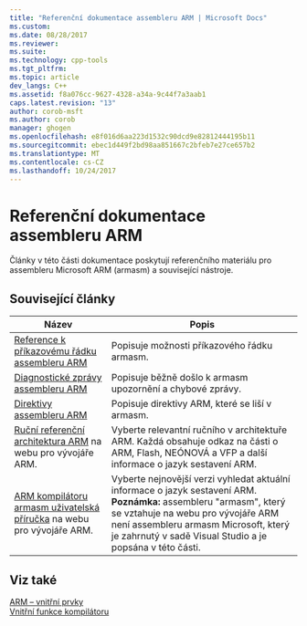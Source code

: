 ```yaml
---
title: "Referenční dokumentace assembleru ARM | Microsoft Docs"
ms.custom: 
ms.date: 08/28/2017
ms.reviewer: 
ms.suite: 
ms.technology: cpp-tools
ms.tgt_pltfrm: 
ms.topic: article
dev_langs: C++
ms.assetid: f8a076cc-9627-4328-a34a-9c44f7a3aab1
caps.latest.revision: "13"
author: corob-msft
ms.author: corob
manager: ghogen
ms.openlocfilehash: e8f016d6aa223d1532c90dcd9e82812444195b11
ms.sourcegitcommit: ebec1d449f2bd98aa851667c2bfeb7e27ce657b2
ms.translationtype: MT
ms.contentlocale: cs-CZ
ms.lasthandoff: 10/24/2017
---
```

# <a name="arm-assembler-reference"></a>Referenční dokumentace assembleru ARM

Články v této části dokumentace poskytují referenčního materiálu pro assembleru Microsoft ARM (armasm) a související nástroje.  
  
## <a name="related-articles"></a>Související články  
  
|Název|Popis|  
|-----------|-----------------|  
|[Reference k příkazovému řádku assembleru ARM](../../assembler/arm/arm-assembler-command-line-reference.md)|Popisuje možnosti příkazového řádku armasm.|  
|[Diagnostické zprávy assembleru ARM](../../assembler/arm/arm-assembler-diagnostic-messages.md)|Popisuje běžně došlo k armasm upozornění a chybové zprávy.|  
|[Direktivy assembleru ARM](../../assembler/arm/arm-assembler-directives.md)|Popisuje direktivy ARM, které se liší v armasm.|  
|[Ruční referenční architektura ARM](https://developer.arm.com/search#q=ARM%20Architecture%20Reference%20Manual) na webu pro vývojáře ARM.|Vyberte relevantní ručního v architektuře ARM. Každá obsahuje odkaz na části o ARM, Flash, NEÓNOVÁ a VFP a další informace o jazyk sestavení ARM.|  
|[ARM kompilátoru armasm uživatelská příručka](https://developer.arm.com/search#q=ARM%20Compiler%20armasm%20User%20Guide) na webu pro vývojáře ARM.|Vyberte nejnovější verzi vyhledat aktuální informace o jazyk sestavení ARM. **Poznámka:** assembleru "armasm", který se vztahuje na webu pro vývojáře ARM není assembleru armasm Microsoft, který je zahrnutý v sadě Visual Studio a je popsána v této části.|  
  
## <a name="see-also"></a>Viz také  

 [ARM – vnitřní prvky](../../intrinsics/arm-intrinsics.md)   
 [Vnitřní funkce kompilátoru](../../intrinsics/compiler-intrinsics.md)
